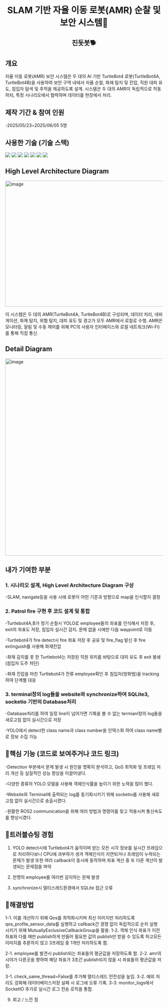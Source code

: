 <h1 align="center">SLAM 기반 자율 이동 로봇(AMR) 순찰 및 보안 시스템🚒 </h1>

<h2 align="center">진돗봇🐕 </h2>

## 개요


자율 이동 로봇(AMR) 보안 시스템은 두 대의 AI 기반 TurtleBot4 로봇(TurtleBot4A, TurtleBot4B)을 사용하여 보안 구역 내에서 자율 순찰, 화재 탐지 및 진압, 직원 대피 유도, 침입자 탐색 및 추적을 제공하도록 설계.
시스템은 두 대의 AMR이 독립적으로 작동하되, 특정 시나리오에서 협력하며 데이터를 현장에서 처리.





## 제작 기간 & 참여 인원


-2025/05/23~2025/06/05  5명






## 사용한 기술 (기술 스택)  


<img src="https://img.shields.io/badge/python-blue?style=for-the-badge&logo=python&logoColor=white">   <img src="https://img.shields.io/badge/ROS2-black?style=for-the-badge&logo=ros&logoColor=#22314E">   <img src="https://img.shields.io/badge/OpenCV-5C3EE8?style=for-the-badge&logo=opencv&logoColor=white">   <img src="https://img.shields.io/badge/YOLO-111F68?style=for-the-badge&logo=yolo&logoColor=white">   <img src="https://img.shields.io/badge/socket.io-010101?style=for-the-badge&logo=socket.io&logoColor=white">    <img src="https://img.shields.io/badge/SQLite-003B57?style=for-the-badge&logo=sqlite&logoColor=white">   <img src="https://img.shields.io/badge/Flask-3BABC3?style=for-the-badge&logo=flask&logoColor=white">  





## High Level Architecture Diagram
<img width="517" height="403" alt="image" src="https://github.com/user-attachments/assets/759cdf71-ec8d-481c-89d0-11d668ce095e" />

이 시스템은 두 대의 AMR(TurtleBot4A, TurtleBot4B)로 구성되며, 데이터 처리, 네비게이션, 화재 탐지, 위협 탐지, 대피 유도 및 경고가 모두 AMR에서 로컬로 수행.
AMR은 모니터링, 알림 및 수동 제어를 위해 PC의 사용자 인터페이스와 로컬 네트워크(Wi-Fi)를 통해 직접 통신.





## Detail Diagram
<img width="589" height="631" alt="image" src="https://github.com/user-attachments/assets/dc6041c8-99e5-498e-8070-7d7f6ead9118" />






## 내가 기여한 부분


### 1. 시나리오 설계, High Level Architecture Diagram 구상


-SLAM, navigate등을 사용 시에 로봇이 어떤 기준과 방향으로 map을 인식할지 결정




### 2. Patrol fire 구현 후 코드 설계 및 통합


-Turtlebot4A,B가 정기 순찰시 YOLO로 employee들의 좌표를 인식해서 저장 후, exit의 좌표도 저장, 침입자 실시간 감지. 문제 없을 시에만 다음 waypoint로 이동


-Turtlebot4가 fire detect시 fire 좌표 저장 후 공유 및 fire_flag 발신 후 fire extinguish를 사용해 화재진압


-화재 감지를 못 한 Turtlebot4는 저장된 직원 위치를 바탕으로 대피 유도 후 exit 봉쇄(침입자 도주 차단)


-화재 진압을 마친 Turtlebot4가 잔류 employee확인 후 침입자(방화범)을 tracking하여 단계별 대응 




### 3. terminal창의 log들을 website와 synchronize하여 SQLite3, socketio 기반의 Database처리


-Database처리를 하여 일정 line이 넘어가면 기록을 볼 수 없는 termianl창의 log들을 새로고침 없이 실시간으로 저장


-YOLO에서 detect한 class name과 class number을 인덱스화 하여 class name별로 정보 수집 가능





## 🌟핵심 기능 (코드로 보여주거나 코드 링크)


-Detection 부분에서 문제 발생 시 원인을 명확히 분석하고, QoS 최적화 및 프레임 처리 개선 등 실질적인 성능 향상을 이끌어냈다.

-다양한 종류의 YOLO 모델을 사용해 객체인식률을 높이기 위한 노력을 많이 했다.

-Website와 Terminal에 출력되는 log를 동기화시키기 위해 socketio를 사용해 새로고침 없이 실시간으로 송출시켰다.

-원활한 ROS2 communication을 위해 여러 방법과 명령어를 찾고 적용시켜 통신속도를 향상시켰다.




   
## 🎯트러블슈팅 경험  


1. YOLO detect시에 Turtlebot4가 움직이며 받는 모든 시각 정보를 실시간 프레임으로 처리하다보니 CPU에 과부하가 생겨 객체인식이 지연되거나 프레임이 누락되는 문제가 발생
또한 여러 callback이 동시에 동작하며 좌표 계산 중 또 다른 계산이 발생되는 문제점을 파악


2. 한명의 employee를 여러번 감지하는 문제 발생


3. synchronize시 멀티스레드환경에서 SQLite 접근 오류






## 🔨해결방법


1-1. 이를 개선하기 위해 Qos를 최적화시키며 최신 이미지만 처리하도록 qos_profile_sensor_data를 실행하고 callback간 경쟁 없이 독립적으로 순차 실행 시키기 위해 MutuallyExclusiveCallbackGroup을 활용.
1-2. 객체 인식 좌표가 이전 좌표와 다를 때만 publish하게 만들어 필요한 값의 publish만 받을 수 있도록 하고모든 이미지를 추론하지 않고 3프레임 중 1개만 처리하도록 함.


2-1. employee를 발견시 publish되는 좌표들의 평균값을 저장하도록 함.
2-2. amr의 시야가 다른곳을 향하여 해당 좌표가 3초간 publish되지 않을 시 좌표들의 평균값을 저장.


3-1. check_same_thread=False를 추가해 멀티스레드 안전성을 높임.
3-2. 예외 처리도 강화해 데이터베이스저장 실패 시 로그에 오류 기록.
3-3. monitor_logs에서 SocketIO 추가로 실시간 로그 전송 로직을 통합.





9. 회고 / 느낀 점

